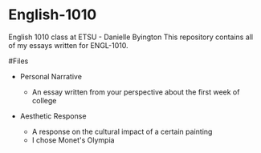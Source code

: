 # English-1010
English 1010 class at ETSU - Danielle Byington
This repository contains all of my essays written for ENGL-1010.

#Files
* Personal Narrative
    * An essay written from your perspective about the first week of college

* Aesthetic Response
    * A response on the cultural impact of a certain painting
    * I chose Monet's Olympia
